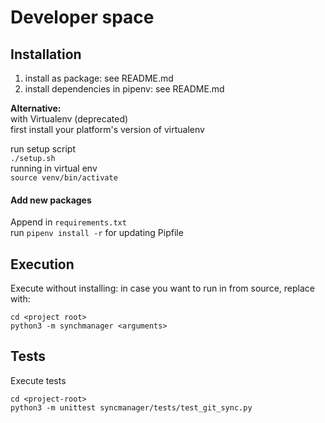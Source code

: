 # Developer space

## Installation
1. install as package: see README.md
2. install dependencies in pipenv: see README.md

__Alternative:__  
with Virtualenv (deprecated)  
first install your platform's version of virtualenv  

run setup script  
`./setup.sh`  
running in virtual env  
`source venv/bin/activate`  

#### Add new packages
Append in `requirements.txt`  
run `pipenv install -r` for updating Pipfile

## Execution
Execute without installing: in case you want to run in from source, replace with:
```
cd <project root>
python3 -m synchmanager <arguments>
```

## Tests
Execute tests
```
cd <project-root>
python3 -m unittest syncmanager/tests/test_git_sync.py
```